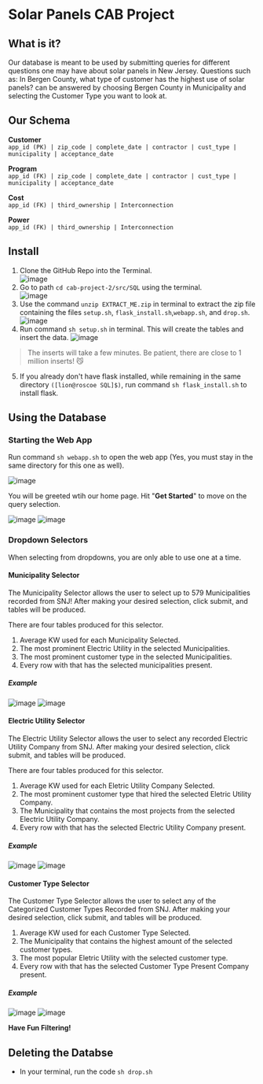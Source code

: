 # Solar Panels CAB Project

## What is it?
Our database is meant to be used by submitting queries for different questions one may have about solar panels in New Jersey. 
Questions such as: In Bergen County, what type of customer has the highest use of solar panels? can be answered by choosing Bergen County in Municipality and selecting the Customer Type you want to look at.

## Our Schema

**Customer**\
`app_id (PK) | zip_code | complete_date | contractor | cust_type | municipality | acceptance_date`

**Program**\
`app_id (FK) | zip_code | complete_date | contractor | cust_type | municipality | acceptance_date`

**Cost**\
`app_id (FK) | third_ownership | Interconnection`

**Power**\
`app_id (FK) | third_ownership | Interconnection`


## Install
1. Clone the GitHub Repo into the Terminal.  
![image](https://github.com/TCNJ-degoodj/cab-project-2/blob/fe97700a06f4287ff5484c0554c2d1f0619c8f33/docs/Images/000.png)
2. Go to path `cd cab-project-2/src/SQL` using the terminal.  
![image](https://github.com/TCNJ-degoodj/cab-project-2/blob/f5fa436764ca43067d769cec09e7c6d0cec95cb5/docs/Images/001.png)
3. Use the command `unzip EXTRACT_ME.zip` in terminal to extract the zip file containing the files `setup.sh`, `flask_install.sh`,`webapp.sh`, and `drop.sh`.  
![image](https://github.com/TCNJ-degoodj/cab-project-2/blob/fe97700a06f4287ff5484c0554c2d1f0619c8f33/docs/Images/002.png)
4. Run command `sh setup.sh` in terminal. This will create the tables and insert the data.
![image](https://github.com/TCNJ-degoodj/cab-project-2/blob/fe97700a06f4287ff5484c0554c2d1f0619c8f33/docs/Images/003.png)
>The inserts will take a few minutes. Be patient, there are close to 1 million inserts! :smirk_cat:
5. If you already don't have flask installed, while remaining in the same directory `([lion@roscoe SQL]$)`, run command `sh flask_install.sh` to install flask.

## Using the Database
### Starting the Web App
Run command `sh webapp.sh` to open the web app (Yes, you must stay in the same directory for this one as well).

![image](https://github.com/TCNJ-degoodj/cab-project-2/blob/fe97700a06f4287ff5484c0554c2d1f0619c8f33/docs/Images/004.png)


You will be greeted wtih our home page. Hit "**Get Started**" to move on the query selection.

![image](https://github.com/TCNJ-degoodj/cab-project-2/blob/fe97700a06f4287ff5484c0554c2d1f0619c8f33/docs/Images/005.png)
![image](https://github.com/TCNJ-degoodj/cab-project-2/blob/fe97700a06f4287ff5484c0554c2d1f0619c8f33/docs/Images/006.png)
### Dropdown Selectors
When selecting from dropdowns, you are only able to use one at a time.
#### Municipality Selector
The Municipality Selector allows the user to select up to 579 Municipalities recorded from SNJ! After making your desired selection, click submit, and tables will be produced.

There are four tables produced for this selector.
1. Average KW used for each Municipality Selected.
2. The most prominent Electric Utility in the selected Municipalities.
3. The most prominent customer type in the selected Municipalities.
4. Every row with that has the selected municipalities present.

##### Example
![image](https://github.com/TCNJ-degoodj/cab-project-2/blob/fe97700a06f4287ff5484c0554c2d1f0619c8f33/docs/Images/007.png)
![image](https://github.com/TCNJ-degoodj/cab-project-2/blob/fe97700a06f4287ff5484c0554c2d1f0619c8f33/docs/Images/008.png)

#### Electric Utility Selector
The Electric Utility Selector allows the user to select any recorded Electric Utility Company from SNJ. After making your desired selection, click submit, and tables will be produced.

There are four tables produced for this selector.
1. Average KW used for each Eletric Utility Company Selected.
2. The most prominent customer type that hired the selected Eletric Utility Company.
3. The Municipality that contains the most projects from the selected Electric Utility Company.
4. Every row with that has the selected Electric Utility Company present.

##### Example
![image](https://github.com/TCNJ-degoodj/cab-project-2/blob/fe97700a06f4287ff5484c0554c2d1f0619c8f33/docs/Images/009.png)
![image](https://github.com/TCNJ-degoodj/cab-project-2/blob/fe97700a06f4287ff5484c0554c2d1f0619c8f33/docs/Images/010.png)

#### Customer Type Selector
The Customer Type Selector allows the user to select any of the Categorized Customer Types Recorded from SNJ. After making your desired selection, click submit, and tables will be produced.

1. Average KW used for each Customer Type Selected.
2. The Municipality that contains the highest amount of the selected customer types.
3. The most popular Eletric Utility with the selected customer type.
4. Every row with that has the selected Customer Type Present Company present.

##### Example
![image](https://github.com/TCNJ-degoodj/cab-project-2/blob/fe97700a06f4287ff5484c0554c2d1f0619c8f33/docs/Images/011.png)
![image](https://github.com/TCNJ-degoodj/cab-project-2/blob/fe97700a06f4287ff5484c0554c2d1f0619c8f33/docs/Images/012.png)

**Have Fun Filtering!**

## Deleting the Databse
- In your terminal, run the code `sh drop.sh`

